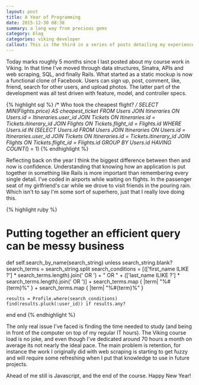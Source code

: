 ```yaml
---
layout: post
title: A Year of Programming
date: 2015-12-30 08:38
summary: a long way from precious gems
category: blog
categories: viking developer
callout: This is the third in a series of posts detailing my experience in the [Viking Code School](/blog/2015/06/02/puts(hello-world!)/)
---
```


Today marks roughly 5 months since I last posted about my course work in Viking.  In that time I've moved through data structures, Sinatra, APIs and web scraping, SQL, and finally Rails.  What started as a static mockup is now a functional clone of Facebook.  Users can sign up, post, comment, like, friend, search for other users, and upload photos.  The latter part of the development was all test driven with feature, model, and controller specs.

{% highlight sql %}
/* Who took the cheapest flight? */
SELECT MIN(Flights.price) AS cheapest_ticket
FROM Users JOIN Itineraries ON Users.id = Itineraries.user_id
           JOIN Tickets ON Itineraries.id = Tickets.itinerary_id
           JOIN Flights ON Tickets.flight_id = Flights.id
WHERE Users.id IN 
(SELECT Users.id
   FROM Users JOIN Itineraries ON Users.id = Itineraries.user_id
              JOIN Tickets ON Itineraries.id = Tickets.itinerary_id
              JOIN Flights ON Tickets.flight_id = Flights.id
   GROUP BY Users.id
   HAVING COUNT(*) = 1)
{% endhighlight %}

Reflecting back on the year I think the biggest difference between then and now is confidence.  Understanding that knowing how an application is put together in something like Rails is more important than remembering every single detail.  I've coded in airports while waiting on flights. In the passenger seat of my girlfriend's car while we drove to visit friends in the pouring rain.  Which isn't to say I'm some sort of superhero, just that I really love doing this.

{% highlight ruby %}
# Putting together an efficient query can be messy business
def self.search_by_name(search_string)
  unless search_string.blank?
    search_terms = search_string.split
    search_conditions = [(['first_name ILIKE ?'] * 
                        search_terms.length).join(' OR ') + " OR " +
                        (['last_name ILIKE ?'] * 
                        search_terms.length).join(' OR ')] + 
                        search_terms.map { |term| "%#{term}%" } +
                        search_terms.map { |term| "%#{term}%" }

    results = Profile.where(search_conditions)
    find(results.pluck(:user_id)) if results.any?
  end
end
{% endhighlight %}

The only real issue I've faced is finding the time needed to study (and being in front of the computer on top of my regular IT hours).  The Viking course load is no joke, and even though I've dedicated around 70 hours a month on average its not nearly the ideal pace.  The main problem is retention, for instance the work I originally did with web scraping is starting to get fuzzy and will require some refreshing when I put that knowledge to use in future projects.

Ahead of me still is Javascript, and the end of the course.  Happy New Year!